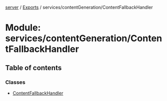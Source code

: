[server](../README.md) / [Exports](../modules.md) / services/contentGeneration/ContentFallbackHandler

# Module: services/contentGeneration/ContentFallbackHandler

## Table of contents

### Classes

- [ContentFallbackHandler](../classes/services_contentGeneration_ContentFallbackHandler.ContentFallbackHandler.md)
